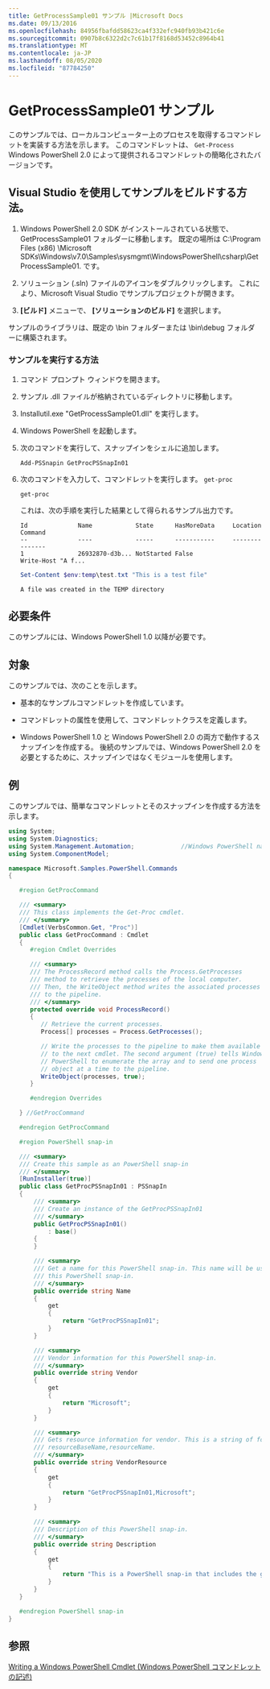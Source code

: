 ```yaml
---
title: GetProcessSample01 サンプル |Microsoft Docs
ms.date: 09/13/2016
ms.openlocfilehash: 84956fbafdd58623ca4f332efc940fb93b421c6e
ms.sourcegitcommit: 0907b8c6322d2c7c61b17f8168d53452c8964b41
ms.translationtype: MT
ms.contentlocale: ja-JP
ms.lasthandoff: 08/05/2020
ms.locfileid: "87784250"
---
```

# <a name="getprocesssample01-sample"></a>GetProcessSample01 サンプル

このサンプルでは、ローカルコンピューター上のプロセスを取得するコマンドレットを実装する方法を示します。 このコマンドレットは、 `Get-Process` Windows PowerShell 2.0 によって提供されるコマンドレットの簡略化されたバージョンです。

## <a name="how-to-build-the-sample-by-using-visual-studio"></a>Visual Studio を使用してサンプルをビルドする方法。

1. Windows PowerShell 2.0 SDK がインストールされている状態で、GetProcessSample01 フォルダーに移動します。 既定の場所は C:\Program Files (x86) \Microsoft SDKs\Windows\v7.0\Samples\sysmgmt\WindowsPowerShell\csharp\GetProcessSample01. です。

2. ソリューション (.sln) ファイルのアイコンをダブルクリックします。 これにより、Microsoft Visual Studio でサンプルプロジェクトが開きます。

3. **[ビルド]** メニューで、 **[ソリューションのビルド]** を選択します。

  サンプルのライブラリは、既定の \bin フォルダーまたは \bin\debug フォルダーに構築されます。

### <a name="how-to-run-the-sample"></a>サンプルを実行する方法

1. コマンド プロンプト ウィンドウを開きます。

2. サンプル .dll ファイルが格納されているディレクトリに移動します。

3. Installutil.exe "GetProcessSample01.dll" を実行します。

4. Windows PowerShell を起動します。

5. 次のコマンドを実行して、スナップインをシェルに追加します。

   `Add-PSSnapin GetProcPSSnapIn01`

6. 次のコマンドを入力して、コマンドレットを実行します。 `get-proc`

   `get-proc`

   これは、次の手順を実行した結果として得られるサンプル出力です。

   ```output
   Id              Name            State      HasMoreData     Location             Command
   --              ----            -----      -----------     --------             -------
   1               26932870-d3b... NotStarted False                                 Write-Host "A f...

   ```

   ```powershell
   Set-Content $env:temp\test.txt "This is a test file"
   ```

   ```output
   A file was created in the TEMP directory
   ```

## <a name="requirements"></a>必要条件

このサンプルには、Windows PowerShell 1.0 以降が必要です。

## <a name="demonstrates"></a>対象

このサンプルでは、次のことを示します。

- 基本的なサンプルコマンドレットを作成しています。

- コマンドレットの属性を使用して、コマンドレットクラスを定義します。

- Windows PowerShell 1.0 と Windows PowerShell 2.0 の両方で動作するスナップインを作成する。 後続のサンプルでは、Windows PowerShell 2.0 を必要とするために、スナップインではなくモジュールを使用します。

## <a name="example"></a>例

このサンプルでは、簡単なコマンドレットとそのスナップインを作成する方法を示します。

```csharp
using System;
using System.Diagnostics;
using System.Management.Automation;             //Windows PowerShell namespace
using System.ComponentModel;

namespace Microsoft.Samples.PowerShell.Commands
{

   #region GetProcCommand

   /// <summary>
   /// This class implements the Get-Proc cmdlet.
   /// </summary>
   [Cmdlet(VerbsCommon.Get, "Proc")]
   public class GetProcCommand : Cmdlet
   {
      #region Cmdlet Overrides

      /// <summary>
      /// The ProcessRecord method calls the Process.GetProcesses
      /// method to retrieve the processes of the local computer.
      /// Then, the WriteObject method writes the associated processes
      /// to the pipeline.
      /// </summary>
      protected override void ProcessRecord()
      {
         // Retrieve the current processes.
         Process[] processes = Process.GetProcesses();

         // Write the processes to the pipeline to make them available
         // to the next cmdlet. The second argument (true) tells Windows
         // PowerShell to enumerate the array and to send one process
         // object at a time to the pipeline.
         WriteObject(processes, true);
      }

      #endregion Overrides

   } //GetProcCommand

   #endregion GetProcCommand

   #region PowerShell snap-in

   /// <summary>
   /// Create this sample as an PowerShell snap-in
   /// </summary>
   [RunInstaller(true)]
   public class GetProcPSSnapIn01 : PSSnapIn
   {
       /// <summary>
       /// Create an instance of the GetProcPSSnapIn01
       /// </summary>
       public GetProcPSSnapIn01()
           : base()
       {
       }

       /// <summary>
       /// Get a name for this PowerShell snap-in. This name will be used in registering
       /// this PowerShell snap-in.
       /// </summary>
       public override string Name
       {
           get
           {
               return "GetProcPSSnapIn01";
           }
       }

       /// <summary>
       /// Vendor information for this PowerShell snap-in.
       /// </summary>
       public override string Vendor
       {
           get
           {
               return "Microsoft";
           }
       }

       /// <summary>
       /// Gets resource information for vendor. This is a string of format:
       /// resourceBaseName,resourceName.
       /// </summary>
       public override string VendorResource
       {
           get
           {
               return "GetProcPSSnapIn01,Microsoft";
           }
       }

       /// <summary>
       /// Description of this PowerShell snap-in.
       /// </summary>
       public override string Description
       {
           get
           {
               return "This is a PowerShell snap-in that includes the get-proc cmdlet.";
           }
       }
   }

   #endregion PowerShell snap-in
}
```

## <a name="see-also"></a>参照

[Writing a Windows PowerShell Cmdlet (Windows PowerShell コマンドレットの記述)](./writing-a-windows-powershell-cmdlet.md)
